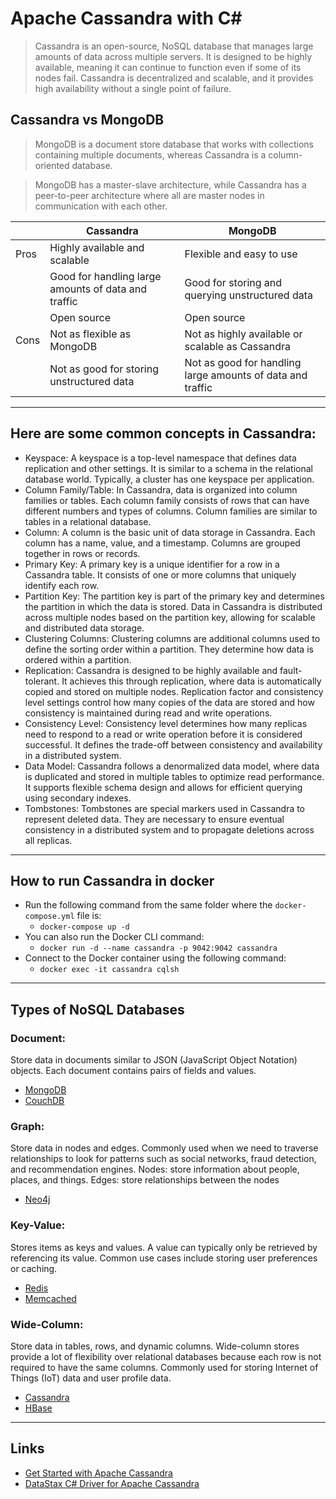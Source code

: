 # Apache Cassandra with C#
>Cassandra is an open-source, NoSQL database that manages large amounts of data across multiple servers. It is designed to be highly available, meaning it can continue to function even if some of its nodes fail. Cassandra is decentralized and scalable, and it provides high availability without a single point of failure.

## Cassandra vs MongoDB
>MongoDB is a document store database that works with collections containing multiple documents, whereas Cassandra is a column-oriented database.

>MongoDB has a master-slave architecture, while Cassandra has a peer-to-peer architecture where all are master nodes in communication with each other.

|   |Cassandra|MongoDB|
|---|---|---|
|Pros|Highly available and scalable|Flexible and easy to use|
||Good for handling large amounts of data and traffic|Good for storing and querying unstructured data|
||Open source|Open source|
|Cons|Not as flexible as MongoDB|Not as highly available or scalable as Cassandra|
||Not as good for storing unstructured data|Not as good for handling large amounts of data and traffic|
---
## Here are some common concepts in Cassandra:
- Keyspace:
A keyspace is a top-level namespace that defines data replication and other settings. It is similar to a schema in the relational database world. Typically, a cluster has one keyspace per application.
- Column Family/Table: 
In Cassandra, data is organized into column families or tables. Each column family consists of rows that can have different numbers and types of columns. Column families are similar to tables in a relational database.
- Column: 
A column is the basic unit of data storage in Cassandra. Each column has a name, value, and a timestamp. Columns are grouped together in rows or records.
- Primary Key:
A primary key is a unique identifier for a row in a Cassandra table. It consists of one or more columns that uniquely identify each row.
- Partition Key:
The partition key is part of the primary key and determines the partition in which the data is stored. Data in Cassandra is distributed across multiple nodes based on the partition key, allowing for scalable and distributed data storage.
- Clustering Columns:
Clustering columns are additional columns used to define the sorting order within a partition. They determine how data is ordered within a partition.
- Replication:
Cassandra is designed to be highly available and fault-tolerant. It achieves this through replication, where data is automatically copied and stored on multiple nodes. Replication factor and consistency level settings control how many copies of the data are stored and how consistency is maintained during read and write operations.
- Consistency Level: 
 Consistency level determines how many replicas need to respond to a read or write operation before it is considered successful. It defines the trade-off between consistency and availability in a distributed system.
 - Data Model:
 Cassandra follows a denormalized data model, where data is duplicated and stored in multiple tables to optimize read performance. It supports flexible schema design and allows for efficient querying using secondary indexes.
 - Tombstones:
 Tombstones are special markers used in Cassandra to represent deleted data. They are necessary to ensure eventual consistency in a distributed system and to propagate deletions across all replicas.
 
---
## How to run Cassandra in docker
- Run the following command from the same folder where the `docker-compose.yml` file is:
  - `docker-compose up -d`
- You can also run the Docker CLI command:
  - `docker run -d --name cassandra -p 9042:9042 cassandra`
- Connect to the Docker container using the following command:
  - `docker exec -it cassandra cqlsh`
---
## Types of NoSQL Databases

### Document: 

Store data in documents similar to JSON (JavaScript Object Notation) objects. Each document contains pairs of fields and values.

- [MongoDB](https://www.mongodb.com/)
- [CouchDB](https://couchdb.apache.org/)

### Graph: 

Store data in nodes and edges. Commonly used when we need to traverse relationships to look for patterns such as social networks, fraud detection, and recommendation engines. Nodes: store information about people, places, and things. Edges: store relationships between the nodes

- [Neo4j](https://neo4j.com/)

### Key-Value: 
Stores items as keys and values. A value can typically only be retrieved by referencing its value. Common use cases include storing user preferences or caching.

- [Redis](https://redis.io/)
- [Memcached](https://memcached.org/)

### Wide-Column: 
Store data in tables, rows, and dynamic columns. Wide-column stores provide a lot of flexibility over relational databases because each row is not required to have the same columns. Commonly used for storing Internet of Things (IoT) data and user profile data.

- [Cassandra](https://cassandra.apache.org/_/index.html)
- [HBase](https://hbase.apache.org/)

---
## Links
* [Get Started with Apache Cassandra](https://cassandra.apache.org/_/quickstart.html)
* [DataStax C# Driver for Apache Cassandra](https://github.com/datastax/csharp-driver)

